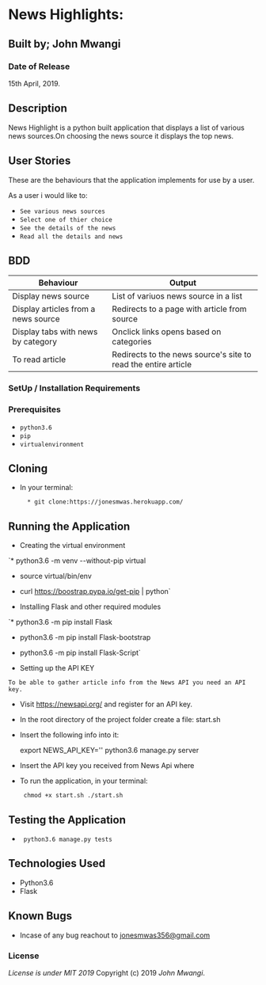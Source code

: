  # News Highlights:

## Built by; John Mwangi

### Date of Release

15th April, 2019.

## Description

News Highlight is a python built application that displays a list of various news sources.On choosing the news source it displays the top news.

## User Stories
These are the behaviours that the  application
implements for use by a user.

As a user i would like to:

* `See various news sources`
* `Select one of thier choice`
* `See the details of the news`
* `Read all the details and news`

## BDD

| Behaviour                           | Output                                                         |
|-------------------------------------|----------------------------------------------------------------|
| Display news source                 | List of variuos news source in a list                          |
| Display articles from a news source | Redirects to a page with article from source                   |
| Display tabs with news by category  | Onclick links opens based on categories                        |
| To read article                     | Redirects to the news source's site to read the entire article | -->

### SetUp / Installation Requirements

### Prerequisites

* `python3.6`
* `pip`
* `virtualenvironment`

## Cloning
* In your terminal:

        * git clone:https://jonesmwas.herokuapp.com/

## Running the Application

* Creating the virtual environment

`* python3.6 -m venv --without-pip virtual
 * source virtual/bin/env
 * curl https://boostrap.pypa.io/get-pip | python`

* Installing Flask and other required modules

`* python3.6 -m pip install Flask
 * python3.6 -m pip install Flask-bootstrap
 * python3.6 -m pip install Flask-Script`

 * Setting up the API KEY

 `To be able to gather article info from the News API you need an API key.`

  * Visit https://newsapi.org/ and register for an API key.
  * In the root directory of the project folder create a file: start.sh
  * Insert the following info into it:

      export NEWS_API_KEY='<Your-Api-Key>'
      python3.6 manage.py server

  * Insert the API key you received from News Api where
     <Your-Api-Key>
  * To run the application, in your terminal:

      ` chmod +x start.sh
       ./start.sh`


## Testing the Application

*  ` python3.6 manage.py tests`

## Technologies Used
* Python3.6
* Flask

## Known Bugs
* Incase of any bug reachout to jonesmwas356@gmail.com

### License
*License is under MIT 2019*
Copyright (c) 2019 *John Mwangi*.

